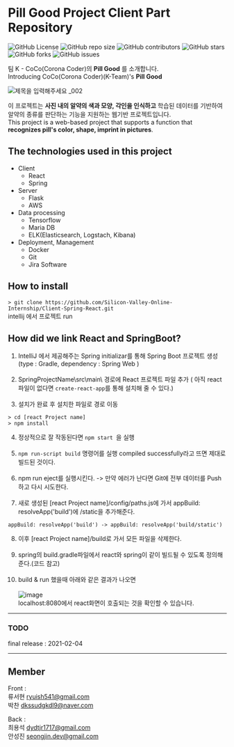 # Pill Good Project Client Part Repository

![GitHub
License](https://img.shields.io/github/license/Silicon-Valley-Online-Internship/test)
![GitHub repo size](https://img.shields.io/github/repo-size/Silicon-Valley-Online-Internship/test)
![GitHub
contributors](https://img.shields.io/github/contributors/Silicon-Valley-Online-Internship/test)
![GitHub
stars](https://img.shields.io/github/stars/Silicon-Valley-Online-Internship/test?style=social)
![GitHub
forks](https://img.shields.io/github/forks/Silicon-Valley-Online-Internship/test?style=social)
![GitHub
issues](https://img.shields.io/github/issues/Silicon-Valley-Online-Internship/test?style=social)

팀 K - CoCo(Corona Coder)의 **Pill Good** 를 소개합니다.</br>
Introducing CoCo(Corona Coder)(K-Team)'s **Pill Good**</br>

![제목을 입력해주세요 _002](https://user-images.githubusercontent.com/55476465/106889239-147e2c80-672b-11eb-8379-46ee84f4a2cb.png)

이 프로젝트는 **사진 내의 알약의 색과 모양, 각인을 인식하고** 학습된 데이터를 기반하여 알약의 종류를 판단하는 기능을 지원하는 웹기반 프로젝트입니다.<br/> 
This project is a web-based project that supports a function that **recognizes pill's color, shape, imprint in pictures**.<br/> 

## The technologies used in this project
- Client
   - React
   - Spring
- Server
   - Flask
   - AWS 
- Data processing
   - Tensorflow
   - Maria DB
   - ELK(Elasticsearch, Logstach, Kibana) 
- Deployment, Management
   - Docker
   - Git
   - Jira Software


## How to install
```> git clone https://github.com/Silicon-Valley-Online-Internship/Client-Spring-React.git```
</br>intellij 에서 프로젝트 run

## How did we link React and SpringBoot?
1. IntelliJ 에서 제공해주는 Spring initializar를 통해 Spring Boot 프로젝트 생성 (type : Gradle, dependency : Spring Web )</br></br>
2. SpringProjectName\src\main\ 경로에 React 프로젝트 파일 추가 ( 아직 react 파일이 없다면  ```create-react-app```를 통해 설치해 줄 수 있다.)</br></br>
3. 설치가 완료 후 설치한 파일로 경로 이동
``` 
> cd [react Project name] 
> npm install 
```
4. 정상적으로 잘 작동된다면 ```npm start ```을 실행</br></br>
5. ```npm run-script build``` 명령어를 실행 compiled successfully라고 뜨면 제대로 빌드된 것이다.</br></br>
6. npm run eject를 실행시킨다. -> 만약 에러가 난다면 Git에 전부 데이터를 Push 하고 다시 시도한다.</br></br>
7. 새로 생성된 [react Project name]/config/paths.js에 가서 appBuild: resolveApp('build')에 /static을 추가해준다.</br>
```
appBuild: resolveApp('build') -> appBuild: resolveApp('build/static')
```
8. 이후 [react Project name]/build로 가서 모든 파일을 삭제한다.</br></br>
9. spring의 build.gradle파일에서 react와 spring이 같이 빌드될 수 있도록 정의해준다.(코드 참고)</br></br>
10. build & run 했을때 아래와 같은 결과가 나오면 </br></br>
![image](https://user-images.githubusercontent.com/55476465/104579819-d2b81400-569f-11eb-8057-5f0912b37c37.png)</br>
localhost:8080에서 react화면이 호출되는 것을 확인할 수 있습니다.</br>
<hr>

### TODO
final release : 2021-02-04

<hr>

## Member

Front : </br>
류서현 <ryuish541@gmail.com></br>
박찬 <dkssudgkdl9@naver.com></br>

Back : </br>
최용석 <dydtjr1717@gmail.com></br>
안성진 <seongjin.dev@gmail.com></br>
